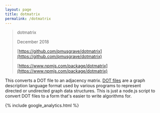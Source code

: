 ```yaml
---
layout: page
title: dotmatrix
permalink: /dotmatrix
---
```


> dotmatrix
>
> December 2018
>
> [https://github.com/pmusgrave/dotmatrix](https://github.com/pmusgrave/dotmatrix)
>
> [https://www.npmjs.com/package/dotmatrix](https://www.npmjs.com/package/dotmatrix)


This converts a DOT file to an adjacency matrix. [DOT files](https://en.wikipedia.org/wiki/DOT_(graph_description_language)) are a graph description language format used by various programs to represent directed or undirected graph data structures. This is just a node.js script to convert DOT files to a form that's easier to write algorithms for.

{% include google_analytics.html %}